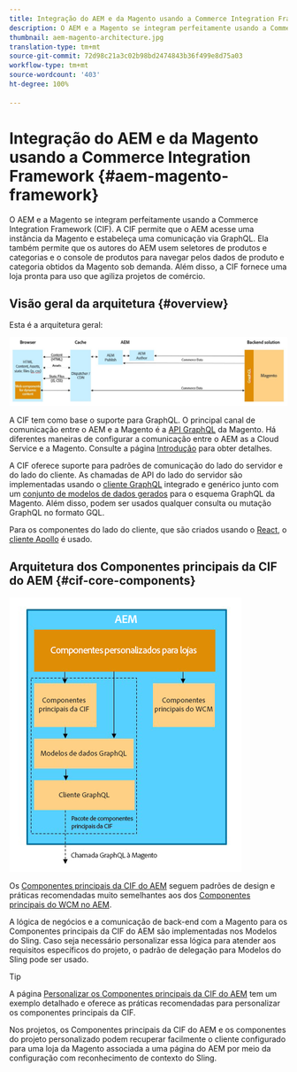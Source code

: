 ```yaml
---
title: Integração do AEM e da Magento usando a Commerce Integration Framework
description: O AEM e a Magento se integram perfeitamente usando a Commerce Integration Framework (CIF). A CIF permite que o AEM acesse uma instância da Magento e estabeleça uma comunicação via GraphQL. Ela também permite que os autores do AEM usem seletores de produtos e categorias e o console de produtos para navegar pelos dados de produto e categoria obtidos da Magento sob demanda. Além disso, a CIF fornece uma loja pronta para uso que agiliza projetos de comércio.
thumbnail: aem-magento-architecture.jpg
translation-type: tm+mt
source-git-commit: 72d98c21a3c02b98bd2474843b36f499e8d75a03
workflow-type: tm+mt
source-wordcount: '403'
ht-degree: 100%

---
```



# Integração do AEM e da Magento usando a Commerce Integration Framework {#aem-magento-framework}

O AEM e a Magento se integram perfeitamente usando a Commerce Integration Framework (CIF). A CIF permite que o AEM acesse uma instância da Magento e estabeleça uma comunicação via GraphQL. Ela também permite que os autores do AEM usem seletores de produtos e categorias e o console de produtos para navegar pelos dados de produto e categoria obtidos da Magento sob demanda. Além disso, a CIF fornece uma loja pronta para uso que agiliza projetos de comércio.

## Visão geral da arquitetura {#overview}

Esta é a arquitetura geral:

![Visão geral da arquitetura da CIF](../assets/AEM_Magento_Architecture.JPG)

A CIF tem como base o suporte para GraphQL. O principal canal de comunicação entre o AEM e a Magento é a [API GraphQL](https://devdocs.magento.com/guides/v2.4/graphql/) da Magento. Há diferentes maneiras de configurar a comunicação entre o AEM as a Cloud Service e a Magento. Consulte a página [Introdução](../getting-started.md) para obter detalhes.

A CIF oferece suporte para padrões de comunicação do lado do servidor e do lado do cliente.
As chamadas de API do lado do servidor são implementadas usando o [cliente GraphQL](https://github.com/adobe/commerce-cif-graphql-client) integrado e genérico junto com um [conjunto de modelos de dados gerados](https://github.com/adobe/commerce-cif-magento-graphql) para o esquema GraphQL da Magento. Além disso, podem ser usados qualquer consulta ou mutação GraphQL no formato GQL.

Para os componentes do lado do cliente, que são criados usando o [React](https://reactjs.org/), o [cliente Apollo](https://www.apollographql.com/docs/react/) é usado.

## Arquitetura dos Componentes principais da CIF do AEM {#cif-core-components}

![Arquitetura dos Componentes principais da CIF do AEM](../assets/cif-component-architecture.jpg)

Os [Componentes principais da CIF do AEM](https://github.com/adobe/aem-core-cif-components) seguem padrões de design e práticas recomendadas muito semelhantes aos dos [Componentes principais do WCM no AEM](https://github.com/adobe/aem-core-wcm-components).

A lógica de negócios e a comunicação de back-end com a Magento para os Componentes principais da CIF do AEM são implementadas nos Modelos do Sling. Caso seja necessário personalizar essa lógica para atender aos requisitos específicos do projeto, o padrão de delegação para Modelos do Sling pode ser usado.

>[!TIP]
>
>A página [Personalizar os Componentes principais da CIF do AEM](../customizing/customize-cif-components.md) tem um exemplo detalhado e oferece as práticas recomendadas para personalizar os componentes principais da CIF.

Nos projetos, os Componentes principais da CIF do AEM e os componentes do projeto personalizado podem recuperar facilmente o cliente configurado para uma loja da Magento associada a uma página do AEM por meio da configuração com reconhecimento de contexto do Sling.
